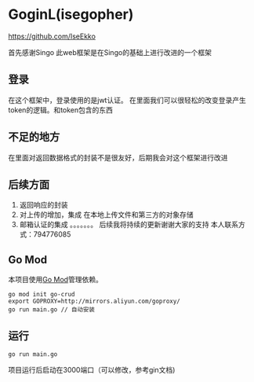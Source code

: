 # GoginL(isegopher)
https://github.com/IseEkko

首先感谢Singo
此web框架是在Singo的基础上进行改进的一个框架
## 登录
在这个框架中，登录使用的是jwt认证。
在里面我们可以很轻松的改变登录产生token的逻辑。和token包含的东西

## 不足的地方
在里面对返回数据格式的封装不是很友好，后期我会对这个框架进行改进

## 后续方面
 1. 返回响应的封装
 2. 对上传的增加，集成 在本地上传文件和第三方的对象存储
 3. 邮箱认证的集成
 。。。。。。。
 后续我将持续的更新谢谢大家的支持
 本人联系方式：794776085
## Go Mod

本项目使用[Go Mod](https://github.com/golang/go/wiki/Modules)管理依赖。

```shell
go mod init go-crud
export GOPROXY=http://mirrors.aliyun.com/goproxy/
go run main.go // 自动安装
```

## 运行

```shell
go run main.go
```

项目运行后启动在3000端口（可以修改，参考gin文档)
